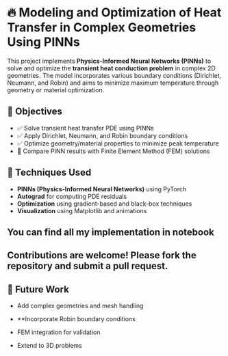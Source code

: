 # 🔥 Modeling and Optimization of Heat Transfer in Complex Geometries Using PINNs

This project implements **Physics-Informed Neural Networks (PINNs)** to solve and optimize the **transient heat conduction problem** in complex 2D geometries. The model incorporates various boundary conditions (Dirichlet, Neumann, and Robin) and aims to minimize maximum temperature through geometry or material optimization.


## 🎯 Objectives

- ✅ Solve transient heat transfer PDE using PINNs
- ✅ Apply Dirichlet, Neumann, and Robin boundary conditions
- ✅ Optimize geometry/material properties to minimize peak temperature
- 🔄 Compare PINN results with Finite Element Method (FEM) solutions


## 🧠 Techniques Used

- **PINNs (Physics-Informed Neural Networks)** using PyTorch
- **Autograd** for computing PDE residuals
- **Optimization** using gradient-based and black-box techniques
- **Visualization** using Matplotlib and animations


## You can find all my implementation in notebook

## Contributions are welcome! Please fork the repository and submit a pull request.

## 🧪 Future Work

- Add complex geometries and mesh handling

- **Incorporate Robin boundary conditions

- FEM integration for validation

- Extend to 3D problems
